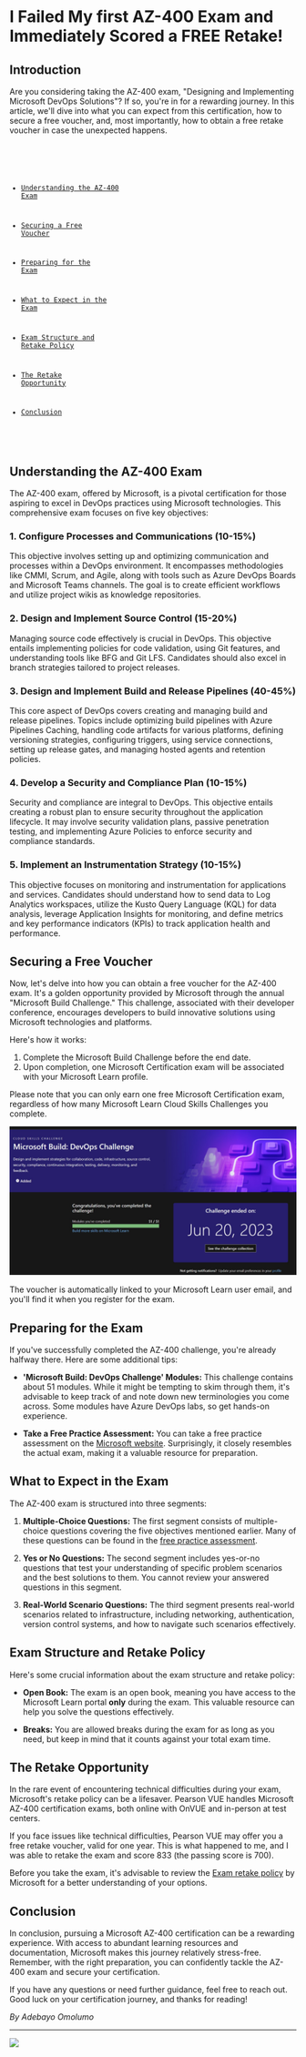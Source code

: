 # I Failed My first AZ-400 Exam and Immediately Scored a FREE Retake!

## Introduction

Are you considering taking the AZ-400 exam, "Designing and Implementing Microsoft DevOps Solutions"? If so, you're in for a rewarding journey. 
In this article, we'll dive into what you can expect from this certification, how to secure a free voucher, and, most importantly, how to obtain a free retake voucher in case the unexpected happens. 

<code>

- [Understanding the AZ-400 Exam](#understanding-the-az-400-exam)

- [Securing a Free Voucher](#securing-a-free-voucher)

- [Preparing for the Exam](#preparing-for-the-exam)

- [What to Expect in the Exam](#what-to-expect-in-the-exam)

- [Exam Structure and Retake Policy](#exam-structure-and-retake-policy)

- [The Retake Opportunity](#the-retake-opportunity)

- [Conclusion](#conclusion)

</code>

## Understanding the AZ-400 Exam

The AZ-400 exam, offered by Microsoft, is a pivotal certification for those aspiring to excel in DevOps practices using Microsoft technologies. This comprehensive exam focuses on five key objectives:

### 1. Configure Processes and Communications (10-15%)

This objective involves setting up and optimizing communication and processes within a DevOps environment. It encompasses methodologies like CMMI, Scrum, and Agile, along with tools such as Azure DevOps Boards and Microsoft Teams channels. The goal is to create efficient workflows and utilize project wikis as knowledge repositories.

### 2. Design and Implement Source Control (15-20%)

Managing source code effectively is crucial in DevOps. This objective entails implementing policies for code validation, using Git features, and understanding tools like BFG and Git LFS. Candidates should also excel in branch strategies tailored to project releases.

### 3. Design and Implement Build and Release Pipelines (40-45%)

This core aspect of DevOps covers creating and managing build and release pipelines. Topics include optimizing build pipelines with Azure Pipelines Caching, handling code artifacts for various platforms, defining versioning strategies, configuring triggers, using service connections, setting up release gates, and managing hosted agents and retention policies.

### 4. Develop a Security and Compliance Plan (10-15%)

Security and compliance are integral to DevOps. This objective entails creating a robust plan to ensure security throughout the application lifecycle. It may involve security validation plans, passive penetration testing, and implementing Azure Policies to enforce security and compliance standards.

### 5. Implement an Instrumentation Strategy (10-15%)

This objective focuses on monitoring and instrumentation for applications and services. Candidates should understand how to send data to Log Analytics workspaces, utilize the Kusto Query Language (KQL) for data analysis, leverage Application Insights for monitoring, and define metrics and key performance indicators (KPIs) to track application health and performance.

## Securing a Free Voucher

Now, let's delve into how you can obtain a free voucher for the AZ-400 exam. It's a golden opportunity provided by Microsoft through the annual "Microsoft Build Challenge." This challenge, associated with their developer conference, encourages developers to build innovative solutions using Microsoft technologies and platforms.

Here's how it works:

1. Complete the Microsoft Build Challenge before the end date.
2. Upon completion, one Microsoft Certification exam will be associated with your Microsoft Learn profile.

Please note that you can only earn one free Microsoft Certification exam, regardless of how many Microsoft Learn Cloud Skills Challenges you complete.

![MSBuild Challenge](./msbuild%20challenge.jpg)

The voucher is automatically linked to your Microsoft Learn user email, and you'll find it when you register for the exam.

## Preparing for the Exam

If you've successfully completed the AZ-400 challenge, you're already halfway there. Here are some additional tips:

- **'Microsoft Build: DevOps Challenge' Modules:** This challenge contains about 51 modules. While it might be tempting to skim through them, it's advisable to keep track of and note down new terminologies you come across. Some modules have Azure DevOps labs, so get hands-on experience.

- **Take a Free Practice Assessment:** You can take a free practice assessment on the [Microsoft website](https://learn.microsoft.com/en-us/certifications/exams/az-400/). Surprisingly, it closely resembles the actual exam, making it a valuable resource for preparation.

## What to Expect in the Exam

The AZ-400 exam is structured into three segments:

1. **Multiple-Choice Questions:** The first segment consists of multiple-choice questions covering the five objectives mentioned earlier. Many of these questions can be found in the [free practice assessment](https://learn.microsoft.com/certifications/exams/az-400/practice/assessment?assessment-type=practice&assessmentId=56).

2. **Yes or No Questions:** The second segment includes yes-or-no questions that test your understanding of specific problem scenarios and the best solutions to them. You cannot review your answered questions in this segment.

3. **Real-World Scenario Questions:** The third segment presents real-world scenarios related to infrastructure, including networking, authentication, version control systems, and how to navigate such scenarios effectively.

## Exam Structure and Retake Policy

Here's some crucial information about the exam structure and retake policy:

- **Open Book:** The exam is an open book, meaning you have access to the Microsoft Learn portal **only** during the exam. This valuable resource can help you solve the questions effectively.

- **Breaks:** You are allowed breaks during the exam for as long as you need, but keep in mind that it counts against your total exam time.

## The Retake Opportunity

In the rare event of encountering technical difficulties during your exam, Microsoft's retake policy can be a lifesaver. Pearson VUE handles Microsoft AZ-400 certification exams, both online with OnVUE and in-person at test centers.

If you face issues like technical difficulties, Pearson VUE may offer you a free retake voucher, valid for one year. This is what happened to me, and I was able to retake the exam and score 833 (the passing score is 700).

Before you take the exam, it's advisable to review the [Exam retake policy](https://learn.microsoft.com/en-us/certifications/exam-retake-policy?wt.mc_id=certnurture_eml8_email_wwl) by Microsoft for a better understanding of your options.

## Conclusion

In conclusion, pursuing a Microsoft AZ-400 certification can be a rewarding experience. With access to abundant learning resources and documentation, Microsoft makes this journey relatively stress-free. Remember, with the right preparation, you can confidently tackle the AZ-400 exam and secure your certification.

If you have any questions or need further guidance, feel free to reach out. Good luck on your certification journey, and thanks for reading!

*By Adebayo Omolumo*

---

[<img src="https://img.shields.io/badge/LinkedIn-Adebayo_Omolumo-brightgreen?style=for-the-badge&labelColor=blue&logo=linkedin" />](https://www.linkedin.com/in/adebayo-omolumo/) 
